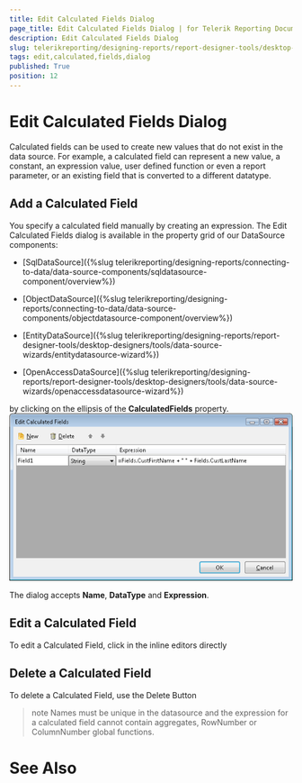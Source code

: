 ```yaml
---
title: Edit Calculated Fields Dialog
page_title: Edit Calculated Fields Dialog | for Telerik Reporting Documentation
description: Edit Calculated Fields Dialog
slug: telerikreporting/designing-reports/report-designer-tools/desktop-designers/tools/edit-calculated-fields-dialog
tags: edit,calculated,fields,dialog
published: True
position: 12
---
```


# Edit Calculated Fields Dialog



Calculated fields can be used to create new values 
      that do not exist in the data source. For example, a calculated field
      can represent a new value, a constant, an expression value, user defined 
      function or even a report parameter, or an existing field that is converted 
      to a different datatype.

## Add a Calculated Field

You specify a calculated field manually by creating an
            expression. The Edit Calculated Fields dialog is available in the property
            grid of our DataSource components:
          

* [SqlDataSource]({%slug telerikreporting/designing-reports/connecting-to-data/data-source-components/sqldatasource-component/overview%})

* [ObjectDataSource]({%slug telerikreporting/designing-reports/connecting-to-data/data-source-components/objectdatasource-component/overview%})

* [EntityDataSource]({%slug telerikreporting/designing-reports/report-designer-tools/desktop-designers/tools/data-source-wizards/entitydatasource-wizard%})

* [OpenAccessDataSource]({%slug telerikreporting/designing-reports/report-designer-tools/desktop-designers/tools/data-source-wizards/openaccessdatasource-wizard%})

by clicking on the ellipsis of the __CalculatedFields__ property.
          ![](images/CalculatedFields.png)

The dialog accepts __Name__, __DataType__ and __Expression__.
          

## Edit a Calculated Field

To edit a Calculated Field, click in the inline editors directly

## Delete a Calculated Field

To delete a Calculated Field, use the Delete Button

>note Names must be unique in the datasource and the expression for a calculated
                  field cannot contain aggregates, RowNumber or ColumnNumber global functions.
>


# See Also

